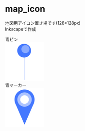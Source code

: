 # map_icon  

地図用アイコン置き場です(128*128px)  
Inkscapeで作成  

青ピン  
![](https://github.com/magn01ia/map_icon/blob/main/docs/png/pin.png)  
青マーカー  
![](https://github.com/magn01ia/map_icon/blob/main/docs/png/marker.png)  
